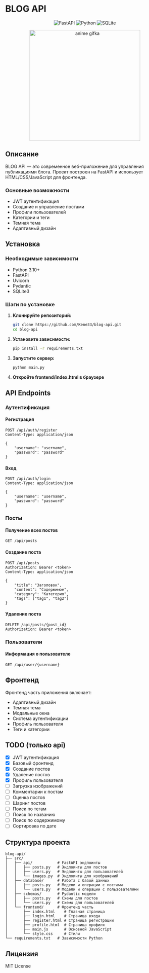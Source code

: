 # BLOG API

<div align="center">

![FastAPI](https://img.shields.io/badge/FastAPI-0.68.0-009688?style=flat-square&logo=fastapi)
![Python](https://img.shields.io/badge/Python-3.10+-blue?style=flat-square&logo=python)
![SQLite](https://img.shields.io/badge/SQLite-3.0.0-003B57?style=flat-square&logo=sqlite)

</div>

<div align="center">
  <img src="https://media1.tenor.com/m/gMU9WdWa4YIAAAAd/d4dj-d4dj-meme.gif" alt="anime gifka" width="350">
</div>

## Описание

BLOG API — это современное веб-приложение для управления публикациями блога. Проект построен на FastAPI и использует HTML/CSS/JavaScript для фронтенда. 

### Основные возможности

- JWT аутентификация
- Создание и управление постами
- Профили пользователей
- Категории и теги
- Темная тема
- Адаптивный дизайн

## Установка

### Необходимые зависимости

- Python 3.10+
- FastAPI
- Uvicorn
- Pydantic
- SQLite3

### Шаги по установке

1. **Клонируйте репозиторий:**
   ```bash
   git clone https://github.com/Kene33/blog-api.git
   cd blog-api
   ```

2. **Установите зависимости:**
   ```bash
   pip install -r requirements.txt
   ```

3. **Запустите сервер:**
   ```bash
   python main.py
   ```

4. **Откройте frontend/index.html в браузере**

## API Endpoints

### Аутентификация

#### Регистрация
```http
POST /api/auth/register
Content-Type: application/json

{
    "username": "username",
    "password": "password"
}
```

#### Вход
```http
POST /api/auth/login
Content-Type: application/json

{
    "username": "username",
    "password": "password"
}
```

### Посты

#### Получение всех постов
```http
GET /api/posts
```

#### Создание поста
```http
POST /api/posts
Authorization: Bearer <token>
Content-Type: application/json

{
    "title": "Заголовок",
    "content": "Содержимое",
    "category": "Категория",
    "tags": ["tag1", "tag2"]
}
```

#### Удаление поста
```http
DELETE /api/posts/{post_id}
Authorization: Bearer <token>
```

### Пользователи

#### Информация о пользователе
```http
GET /api/user/{username}
```

## Фронтенд

Фронтенд часть приложения включает:

- Адаптивный дизайн
- Темная тема
- Модальные окна
- Система аутентификации
- Профиль пользователя
- Теги и категории

## TODO (только api)

- [x] JWT аутентификация
- [x] Базовый фронтенд
- [x] Создание постов
- [x] Удаление постов
- [x] Профиль пользователя
- [ ] Загрузка изображений
- [ ] Комментарии к постам
- [ ] Оценка постов
- [ ] Шаринг постов
- [ ] Поиск по тегам
- [ ] Поиск по названию
- [ ] Поиск по содержимому
- [ ] Сортировка по дате

## Структура проекта

```
blog-api/
├── src/
│   ├── api/           # FastAPI эндпоинты
│   │   ├── posts.py   # Эндпоинты для постов
│   │   ├── users.py   # Эндпоинты для пользователей
│   │   └── images.py  # Эндпоинты для изображений
│   ├── database/      # Работа с базой данных
│   │   ├── posts.py   # Модели и операции с постами
│   │   └── users.py   # Модели и операции с пользователями
│   ├── schemas/       # Pydantic модели
│   │   ├── posts.py   # Схемы для постов
│   │   └── users.py   # Схемы для пользователей
│   └── frontend/      # Фронтенд часть
│       ├── index.html    # Главная страница
│       ├── login.html    # Страница входа
│       ├── register.html # Страница регистрации
│       ├── profile.html  # Страница профиля
│       ├── main.js       # Основной JavaScript
│       └── style.css     # Стили
└── requirements.txt   # Зависимости Python
```

## Лицензия

MIT License
